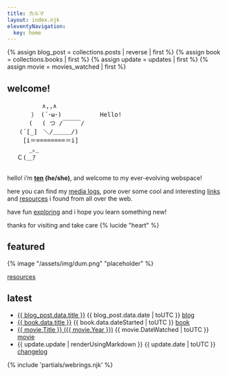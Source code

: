 ```yaml
---
title: カルマ
layout: index.njk
eleventyNavigation:
  key: home
---
```


{% assign blog_post = collections.posts | reverse | first %}
{% assign book = collections.books | first %}
{% assign update = updates | first %}
{% assign movie = movies_watched | first %}

<section class="cards">
  <div class="size-m welcome">
    <h2>welcome!</h2>
<pre class="ascii">
　　　 　  ∧,,∧
　　　　） (´･ω･) 　 　 　 　Hello!
　　　 (　 ( つ /￣￣￣/　
　　(´[_]　＼/＿＿＿/)
　　 [i＝========＝i]
　　　 _｡_　 　
　 Ｃ(＿ｱ

</pre>
    
hello! i’m **[ten](/about) (he/she)**, and welcome to my ever-evolving webspace!

here you can find my [media logs](/logs), pore over some cool and interesting [links](/links) and [resources](/resources) i found from all over the web.

have fun [exploring](/sitemap) and i hope you learn something new!

thanks for visiting and take care {% lucide "heart" %}

  </div>
  <div class="featured">
    <h2>featured</h2>
    {% image "/assets/img/dum.png" "placeholder" %}
    <p><a href="/resources" class="link">resources</a></p>
  </div>
  <div class="latest">
    <h2>latest</h2>
    <ul class="card-list">
      <li class="card-item">
        <span class="title"><a href="{{ blog_post.url }}">{{ blog_post.data.title }}</a></span>
        <span class="date">{{ blog_post.data.date | toUTC }}</span>
        <span class="category"><a href="/blog">blog</a></span>
      </li>
      <li class="card-item">
        <span class="title"><a href="{{ book.url }}">{{ book.data.title }}</a></span>
        <span class="date">{{ book.data.dateStarted | toUTC }}</span>
        <span class="category"><a href="/logs/books/">book</a></span>
      </li>
      <li class="card-item">
        <span class="title"><a href="/logs/movies">{{ movie.Title }} ({{ movie.Year }})</a></span>
        <span class="date">{{ movie.DateWatched | toUTC }}</span>
        <span class="category"><a href="/logs/movies/">movie</a></span>
      </li>
      <li class="card-item">
        <span class="title update">{{ update.update | renderUsingMarkdown }}</span>
        <span class="date">{{ update.date | toUTC }}</span>
        <span class="category"><a href="/changelog">changelog</a></span>
      </li>
    </ul>
  </div>
  <div class="webring-container">
  {% include 'partials/webrings.njk' %}
  </div>
</section>